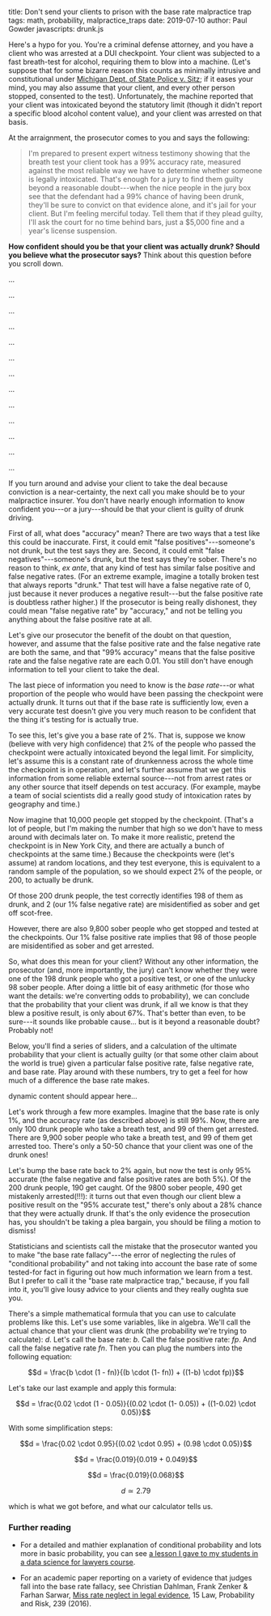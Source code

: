 title: Don't send your clients to prison with the base rate malpractice trap
tags: math, probability, malpractice_traps
date: 2019-07-10
author: Paul Gowder
javascripts: drunk.js

Here's a hypo for you.  You're a criminal defense attorney, and you have a client who was arrested at a DUI checkpoint. Your client was subjected to a fast breath-test for alcohol, requiring them to blow into a machine. (Let's suppose that for some bizarre reason this counts as minimally intrusive and constitutional under [Michigan Dept. of State Police v. Sitz](https://www.law.cornell.edu/supremecourt/text/496/444); if it eases your mind, you may also assume that your client, and every other person stopped, consented to the test). Unfortunately, the machine reported that your client was intoxicated beyond the statutory limit (though it didn't report a specific blood alcohol content value), and your client was arrested on that basis. 

At the arraignment, the prosecutor comes to you and says the following: 

> I'm prepared to present expert witness testimony showing that the breath test your client took has a 99% accuracy rate, measured against the most reliable way we have to determine whether someone is legally intoxicated. That's enough for a jury to find them guilty beyond a reasonable doubt---when the nice people in the jury box see that the defendant had a 99% chance of having been drunk, they'll be sure to convict on that evidence alone, and it's jail for your client. But I'm feeling merciful today. Tell them that if they plead guilty, I'll ask the court for no time behind bars, just a $5,000 fine and a year's license suspension. 

**How confident should you be that your client was actually drunk?  Should you believe what the prosecutor says?** Think about this question before you scroll down.

...

...

...

...

...

...

...

...

...

...

...

...

...

If you turn around and advise your client to take the deal because conviction is a near-certainty, the next call you make should be to your malpractice insurer. You don't have nearly enough information to know confident you---or a jury---should be that your client is guilty of drunk driving. 

First of all, what does "accuracy" mean?  There are two ways that a test like this could be inaccurate. First, it could emit "false positives"---someone's not drunk, but the test says they are.  Second, it could emit "false negatives"---someone's drunk, but the test says they're sober.  There's no reason to think, *ex ante*, that any kind of test has similar false positive and false negative rates. (For an extreme example, imagine a totally broken test that always reports "drunk."  That test will have a false negative rate of 0, just because it never produces a negative result---but the false positive rate is doubtless rather higher.) If the prosecutor is being really dishonest, they could mean "false negative rate" by "accuracy," and not be telling you anything about the false positive rate at all. 

Let's give our prosecutor the benefit of the doubt on that question, however, and assume that the false positive rate and the false negative rate are both the same, and that "99% accuracy" means that the false positive rate and the false negative rate are each 0.01. You still don't have enough information to tell your client to take the deal. 

The last piece of information you need to know is the *base rate*---or what proportion of the people who would have been passing the checkpoint were actually drunk. It turns out that if the base rate is sufficiently low, even a very accurate test doesn't give you very much reason to be confident that the thing it's testing for is actually true. 

To see this, let's give you a base rate of 2%.  That is, suppose we know (believe with very high confidence) that 2% of the people who passed the checkpoint were actually intoxicated beyond the legal limit. For simplicity, let's assume this is a constant rate of drunkenness across the whole time the checkpoint is in operation, and let's further assume that we get this information from some reliable external source---not from arrest rates or any other source that itself depends on test accuracy. (For example, maybe a team of social scientists did a really good study of intoxication rates by geography and time.) 

Now imagine that 10,000 people get stopped by the checkpoint.  (That's a lot of people, but I'm making the number that high so we don't have to mess around with decimals later on. To make it more realistic, pretend the checkpoint is in New York City, and there are actually a bunch of checkpoints at the same time.)  Because the checkpoints were (let's assume) at random locations, and they test everyone, this is equivalent to a random sample of the population, so we should expect 2% of the people, or 200, to actually be drunk. 

Of those 200 drunk people, the test correctly identifies 198 of them as drunk, and 2 (our 1% false negative rate) are misidentified as sober and get off scot-free.

However, there are also 9,800 sober people who get stopped and tested at the checkpoints. Our 1% false positive rate implies that 98 of those people are misidentified as sober and get arrested. 

So, what does this mean for your client?  Without any other information, the prosecutor (and, more importantly, the jury) can't know whether they were one of the 198 drunk people who got a positive test, or one of the unlucky 98 sober people.  After doing a little bit of easy arithmetic (for those who want the details: we're converting odds to probability), we can conclude that the probability that your client was drunk, if all we know is that they blew a positive result, is only about 67%.  That's better than even, to be sure---it sounds like probable cause... but is it beyond a reasonable doubt? Probably not!

Below, you'll find a series of sliders, and a calculation of the ultimate probability that your client is actually guilty (or that some other claim about the world is true) given a particular false positive rate, false negative rate, and base rate.  Play around with these numbers, try to get a feel for how much of a difference the base rate makes.

 <div id="app">
dynamic content should appear here...
 </div>

Let's work through a few more examples. Imagine that the base rate is only 1%, and the accuracy rate (as described above) is still 99%.  Now, there are only 100 drunk people who take a breath test, and 99 of them get arrested.  There are 9,900 sober people who take a breath test, and 99 of them get arrested too.  There's only a 50-50 chance that your client was one of the drunk ones!  

Let's bump the base rate back to 2% again, but now the test is only 95% accurate (the false negative and false positive rates are both 5%). Of the 200 drunk people, 190 get caught. Of the 9800 sober people, 490 get mistakenly arrested(!!!): it turns out that even though our client blew a positive result on the "95% accurate test," there's only about a 28% chance that they were actually drunk. If that's the only evidence the prosecution has, you shouldn't be taking a plea bargain, you should be filing a motion to dismiss! 

Statisticians and scientists call the mistake that the prosecutor wanted you to make "the base rate fallacy"---the error of neglecting the rules of "conditional probability" and not taking into account the base rate of some tested-for fact in figuring out how much information we learn from a test. But I prefer to call it the "base rate malpractice trap," because, if you fall into it, you'll give lousy advice to your clients and they really oughta sue you.  

There's a simple mathematical formula that you can use to calculate problems like this. Let's use some variables, like in algebra. We'll call the actual chance that your client was drunk (the probability we're trying to calculate): *d*. Let's call the base rate: *b*. Call the false positive rate: *fp*. And call the false negative rate *fn*.  Then you can plug the numbers into the following equation:

$$d = \frac{b \cdot (1 - fn)}{(b \cdot (1- fn)) + ((1-b) \cdot fp)}$$

Let's take our last example and apply this formula:

$$d = \frac{0.02 \cdot (1 - 0.05)}{(0.02 \cdot (1- 0.05)) + ((1-0.02) \cdot 0.05)}$$

With some simplification steps: 

$$d = \frac{0.02 \cdot 0.95}{(0.02 \cdot 0.95) + (0.98 \cdot 0.05)}$$

$$d = \frac{0.019}{0.019 + 0.049}$$

$$d = \frac{0.019}{0.068}$$

$$d \simeq 2.79$$

which is what we got before, and what our calculator tells us. 

### Further reading
- For a detailed and mathier explanation of conditional probability and lots more in basic probability, you can see [a lesson I gave to my students in a data science for lawyers course](https://sociologicalgobbledygook.com/the-basics-of-probability.html).  

- For an academic paper reporting on a variety of evidence that judges fall into the base rate fallacy, see Christian Dahlman, Frank Zenker & Farhan Sarwar, [Miss rate neglect in legal evidence](https://academic.oup.com/lpr/article/15/4/239/2580528), 15 Law, Probability and Risk, 239 (2016).


